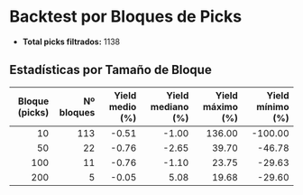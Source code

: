 # Backtest por Bloques de Picks

- **Total picks filtrados:** 1138

## Estadísticas por Tamaño de Bloque

| Bloque (picks) | Nº bloques | Yield medio (%) | Yield mediano (%) | Yield máximo (%) | Yield mínimo (%) |
|--------------:|-----------:|----------------:|------------------:|-----------------:|-----------------:|
|             10 |        113 |           -0.51 |             -1.00 |          136.00 |         -100.00 |
|             50 |         22 |           -0.76 |             -2.65 |           39.70 |          -46.78 |
|            100 |         11 |           -0.76 |             -1.10 |           23.75 |          -29.63 |
|            200 |          5 |           -0.05 |              5.08 |           19.68 |          -29.60 |